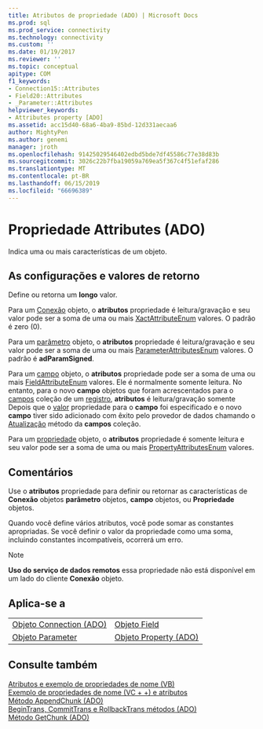 ```yaml
---
title: Atributos de propriedade (ADO) | Microsoft Docs
ms.prod: sql
ms.prod_service: connectivity
ms.technology: connectivity
ms.custom: ''
ms.date: 01/19/2017
ms.reviewer: ''
ms.topic: conceptual
apitype: COM
f1_keywords:
- Connection15::Attributes
- Field20::Attributes
- _Parameter::Attributes
helpviewer_keywords:
- Attributes property [ADO]
ms.assetid: acc15d40-68a6-4ba9-85bd-12d331aecaa6
author: MightyPen
ms.author: genemi
manager: jroth
ms.openlocfilehash: 91425029546402edbd5bde7df45586c77e38d83b
ms.sourcegitcommit: 3026c22b7fba19059a769ea5f367c4f51efaf286
ms.translationtype: MT
ms.contentlocale: pt-BR
ms.lasthandoff: 06/15/2019
ms.locfileid: "66696389"
---
```

# <a name="attributes-property-ado"></a>Propriedade Attributes (ADO)
Indica uma ou mais características de um objeto.  
  
## <a name="settings-and-return-values"></a>As configurações e valores de retorno  
 Define ou retorna um **longo** valor.  
  
 Para um [Conexão](../../../ado/reference/ado-api/connection-object-ado.md) objeto, o **atributos** propriedade é leitura/gravação e seu valor pode ser a soma de uma ou mais [XactAttributeEnum](../../../ado/reference/ado-api/xactattributeenum.md) valores. O padrão é zero (0).  
  
 Para um [parâmetro](../../../ado/reference/ado-api/parameter-object.md) objeto, o **atributos** propriedade é leitura/gravação e seu valor pode ser a soma de uma ou mais [ParameterAttributesEnum](../../../ado/reference/ado-api/parameterattributesenum.md) valores. O padrão é **adParamSigned**.  
  
 Para um [campo](../../../ado/reference/ado-api/field-object.md) objeto, o **atributos** propriedade pode ser a soma de uma ou mais [FieldAttributeEnum](../../../ado/reference/ado-api/fieldattributeenum.md) valores. Ele é normalmente somente leitura. No entanto, para o novo **campo** objetos que foram acrescentados para o [campos](../../../ado/reference/ado-api/fields-collection-ado.md) coleção de um [registro](../../../ado/reference/ado-api/record-object-ado.md), **atributos** é leitura/gravação somente Depois que o [valor](../../../ado/reference/ado-api/value-property-ado.md) propriedade para o **campo** foi especificado e o novo **campo** tiver sido adicionado com êxito pelo provedor de dados chamando o [ Atualização](../../../ado/reference/ado-api/update-method.md) método da **campos** coleção.  
  
 Para um [propriedade](../../../ado/reference/ado-api/property-object-ado.md) objeto, o **atributos** propriedade é somente leitura e seu valor pode ser a soma de uma ou mais [PropertyAttributesEnum](../../../ado/reference/ado-api/propertyattributesenum.md) valores.  
  
## <a name="remarks"></a>Comentários  
 Use o **atributos** propriedade para definir ou retornar as características de **Conexão** objetos **parâmetro** objetos, **campo** objetos, ou **Propriedade** objetos.  
  
 Quando você define vários atributos, você pode somar as constantes apropriadas. Se você definir o valor da propriedade como uma soma, incluindo constantes incompatíveis, ocorrerá um erro.  
  
> [!NOTE]
>  **Uso do serviço de dados remotos** essa propriedade não está disponível em um lado do cliente **Conexão** objeto.  
  
## <a name="applies-to"></a>Aplica-se a  
  
|||  
|-|-|  
|[Objeto Connection (ADO)](../../../ado/reference/ado-api/connection-object-ado.md)|[Objeto Field](../../../ado/reference/ado-api/field-object.md)|  
|[Objeto Parameter](../../../ado/reference/ado-api/parameter-object.md)|[Objeto Property (ADO)](../../../ado/reference/ado-api/property-object-ado.md)|  
  
## <a name="see-also"></a>Consulte também  
 [Atributos e exemplo de propriedades de nome (VB)](../../../ado/reference/ado-api/attributes-and-name-properties-example-vb.md)   
 [Exemplo de propriedades de nome (VC + +) e atributos](../../../ado/reference/ado-api/attributes-and-name-properties-example-vc.md)   
 [Método AppendChunk (ADO)](../../../ado/reference/ado-api/appendchunk-method-ado.md)   
 [BeginTrans, CommitTrans e RollbackTrans métodos (ADO)](../../../ado/reference/ado-api/begintrans-committrans-and-rollbacktrans-methods-ado.md)   
 [Método GetChunk (ADO)](../../../ado/reference/ado-api/getchunk-method-ado.md)
